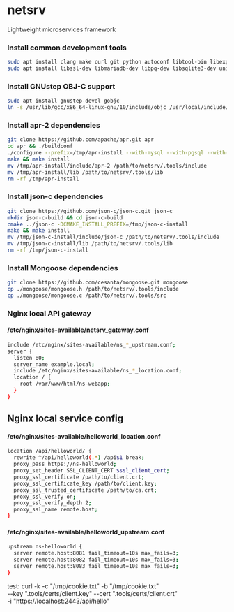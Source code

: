 # netsrv
Lightweight microservices framework

### Install common development tools
```bash
sudo apt install clang make curl git python autoconf libtool-bin libexpat1-dev cmake
sudo apt install libssl-dev libmariadb-dev libpq-dev libsqlite3-dev unixodbc-dev
```

### Install GNUstep OBJ-C support
```bash
sudo apt install gnustep-devel gobjc
ln -s /usr/lib/gcc/x86_64-linux-gnu/10/include/objc /usr/local/include/objc
```

### Install apr-2 dependencies
```bash
git clone https://github.com/apache/apr.git apr
cd apr && ./buildconf
./configure --prefix=/tmp/apr-install --with-mysql --with-pgsql --with-sqlite3 --with-odbc
make && make install
mv /tmp/apr-install/include/apr-2 /path/to/netsrv/.tools/include
mv /tmp/apr-install/lib /path/to/netsrv/.tools/lib
rm -rf /tmp/apr-install
```

### Install json-c dependencies
```bash
git clone https://github.com/json-c/json-c.git json-c
mkdir json-c-build && cd json-c-build
cmake ../json-c -DCMAKE_INSTALL_PREFIX=/tmp/json-c-install
make && make install
mv /tmp/json-c-install/include/json-c /path/to/netsrv/.tools/include
mv /tmp/json-c-install/lib /path/to/netsrv/.tools/lib
rm -rf /tmp/json-c-install
```

### Install Mongoose dependencies
```bash
git clone https://github.com/cesanta/mongoose.git mongoose
cp ./mongoose/mongoose.h /path/to/netsrv/.tools/include
cp ./mongoose/mongoose.c /path/to/netsrv/.tools/src

```




### Nginx local API gateway

#### /etc/nginx/sites-available/netsrv_gateway.conf
```bash
include /etc/nginx/sites-available/ns_*_upstream.conf;
server {
  listen 80;
  server_name example.local;
  include /etc/nginx/sites-available/ns_*_location.conf;
  location / {
    root /var/www/html/ns-webapp;
  }
}
```
## Nginx local service config

#### /etc/nginx/sites-available/helloworld_location.conf
```bash
location /api/helloworld/ {
  rewrite ^/api/helloworld(.*) /api$1 break;
  proxy_pass https://ns-helloworld;
  proxy_set_header SSL_CLIENT_CERT $ssl_client_cert;
  proxy_ssl_certificate /path/to/client.crt;
  proxy_ssl_certificate_key /path/to/client.key;
  proxy_ssl_trusted_certificate /path/to/ca.crt;
  proxy_ssl_verify on;
  proxy_ssl_verify_depth 2;
  proxy_ssl_name remote.host;
}
```

#### /etc/nginx/sites-available/helloworld_upstream.conf
```bash
upstream ns-helloworld {
  server remote.host:8081 fail_timeout=10s max_fails=3;
  server remote.host:8082 fail_timeout=10s max_fails=3;
  server remote.host:8083 fail_timeout=10s max_fails=3;
}
```

test:
	curl -k -c "/tmp/cookie.txt" -b "/tmp/cookie.txt" \
	--key ".tools/certs/client.key" --cert ".tools/certs/client.crt" \
	-i "https://localhost:2443/api/hello"
